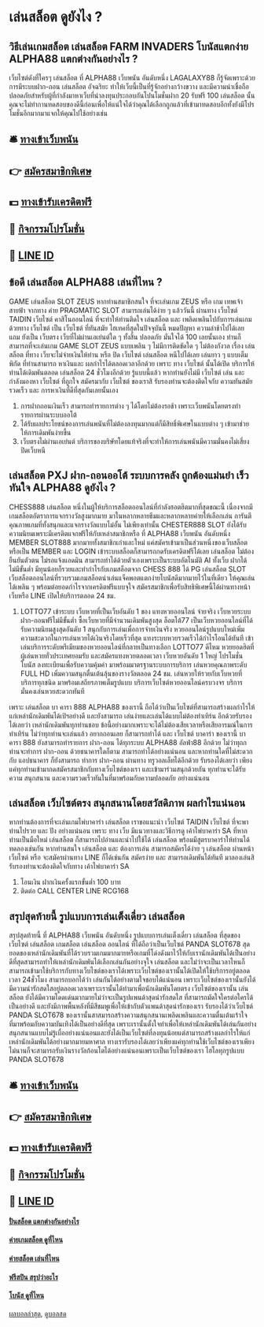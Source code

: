 # เล่นสล็อต ดูยังไง ?
## วิธีเล่นเกมสล็อต เล่นสล็อต FARM INVADERS โบนัสแตกง่าย ALPHA88 แตกต่างกันอย่างไร ?
เว็บไซต์ดังที่ใครๆ เล่นสล็อต ที่ ALPHA88 เว็บพนัน อันดับหนึ่ง LAGALAXY88 ก็รู้จัดเพราะด้วยการมีระบบฝาก-ถอน เล่นสล็อต อัจฉริยะ ทำให้เว็บนี้เป็นที่รู้จักอย่างกว้างขวาง และมีความน่าเชื่อถือปลอดภัยสำหรับผู้ที่กำลังมาหาเว็บที่น่าลงทุนประกอบกันโปนโมชั่นฝาก 20 รับฟรี 100 เล่นสล็อต นั้นคุณจะไม่ทำกานทดสอบของดีนี้ก่อนเพื่อให้แน่ใจได้ว่าคุณได้เลือกถูกแล้วที่เข้ามาทดสอบอีกทั้งยังมีโปรโมชั่นอีกมากมาแจกให้คุณไปใช้อย่างเช่น

## 🛎 [ทางเข้าเว็บพนัน](https://bit.ly/3SdLNi2)
## 👉 [สมัครสมาชิกพิเศษ](https://bit.ly/3SdLNi2)
## 💵 [ทางเข้ารับเครดิตฟรี](https://bit.ly/3dyRKHj)
## 👑 [กิจกรรมโปรโมชั่น](https://bit.ly/3dyRKHj)
## 📱 [LINE ID](https://bit.ly/3dyRKHj)

## ข้อดี เล่นสล็อต ALPHA88 เล่นที่ไหน ?
GAME เล่นสล็อต SLOT ZEUS หากท่านสมาชิกสนใจ ที่จะเล่นเกม ZEUS หรือ เกม เทพเจ้าสายฟ้า จากทาง ค่าย PRAGMATIC SLOT สามารถเล่นได้ง่าย ๆ แล้ววันนี้ ผ่านทาง เว็บไซต์ TAIDIN เว็บไซต์ คาสิโนออนไลน์ ที่จะทำให้ท่านติดใจ เล่นสล็อต และ เพลิดเพลินไปกับการเล่นเกม ด้วยทาง เว็บไซต์ เป็น เว็บไซต์ ที่ทันสมัย ไฮเทคที่สุดในปัจจุบันนี้ หมดปัญหา ความล่าช้าไปได้เลย แถม ยังเป็น เว็บตรง เว็บที่ไม่ผ่านเอเย่นต์ใด ๆ ทั้งสิ้น ปลอดภัย มั่นใจได้ 100 เลยนั้นเอง ท่านก็สามารถที่จะเล่นเกม GAME SLOT ZEUS แบบเพลิน ๆ ไม่มีการติดขัดใด ๆ ไม่ต้องกังวล เรื่อง เล่นสล็อต ที่ทาง เว็บจะไม่จ่ายเงินให้ท่าน หรือ ปิด เว็บไซต์ เล่นสล็อต หนีไปได้เลย เล่นยาว ๆ แบบเต็มพิกัด ที่ท่านสามารถ หาเงินและ ผลกำไรได้ตลอดเวลาอีกด้วย เพราะ ทาง เว็บไซต์ นั้นได้เปิด บริการให้ท่านได้เดิมพันตลอด เล่นสล็อต 24 ชั่วโมงอีกด้วย รู้แบบนี้แล้ว หากท่านยังไม่มี เว็บไซต์ เล่น และ กำลังมองหา เว็บไซต์ ที่ถูกใจ สมัครมากับ เว็บไซต์ ของเราสิ รับรองท่านจะต้องติดใจกับ ความทันสมัย รวดเร็ว และ การหาเงินที่ดีที่สุดกันเลยนั้นเอง
1. การฝากถอนเงินเร็ว สามารถทำรายการต่าง ๆ ได้โดยไม่ต้องรอช้า เพราะเว็บพนันโดยตรงทำรายการผ่านระบบออโต้
2. ได้รับผลประโยชน์ของการเล่นพนันที่ไม่ต้องลงทุนมากแต่ก็มีสิทธิ์พิเศษในแบบต่าง ๆ เข้ามาช่วยให้การเดิมพันง่ายขึ้น
3. เว็บตรงไม่ผ่านเอเย่นต์ บริการของบริษัทโดยแท้จริงที่จะทำให้การเล่นพนันมีความมั่นคงไม่เสี่ยงปิดเว็บหนี

## เล่นสล็อต PXJ ฝาก-ถอนออโต้ ระบบการคลัง ถูกต้องแม่นยำ เร็ว ทันใจ ALPHA88 ดูยังไง ?
CHESS888 เล่นสล็อต หนึ่งในผู้ให้บริการสล็อตออนไลน์ที่กำลังฮอตฮิตมากที่สุดขณะนี้ เนื่องจากมีเกมสล็อตอัตราการแจกรางวัลสูงมากมาย มาในหลากหลายธีมและหลากหลายค่ายให้เลือกเล่น การันตีคุณภาพเกมที่ทั้งสนุกและแจกรางวัลแบบไม่อั้น ไม่เพียงเท่านั้น CHESTER888 SLOT ยังได้รับความนิยมเพราะมีเครดิตแจกฟรีให้กับเหล่าสมาชิกหรือ ที่ ALPHA88 เว็บพนัน อันดับหนึ่ง MEMBER SLOT888 มากมายทั้งสมาชิกเก่าและใหม่ แค่สมัครเข้ามาเป็นส่วนหนึ่งของเว็บสล็อตหรือเป็น MEMBER และ LOGIN เข้าระบบสล็อตก็สามารถกดรับเครดิตฟรีได้เลย เล่นสล็อต ไม่ต้องยืนยันตัวตน ไม่รอแจ้งแอดมิน สามารถทำได้ด้วยตัวเองเพราะเป็นระบบอัตโนมัติ AI ทั้งเว็บ ฝากได้ไม่มีขั้นต่ำ มีทุนน้อยก็รวยและทำกำไรกับเกมสล็อตจาก CHESS 888 ได้
PG เล่นสล็อต SLOT เว็บสล็อตออนไลน์ที่รวบรวมเกมสล็อตน่าเล่นแจ็คพอตแตกง่ายโบนัสดีมากมายไว้ในที่เดียว ให้คุณเล่นได้เพลิน ๆ พร้อมต่อยอดกำไรจากเครดิตฟรีแบบจุใจ สมัครสมาชิกเพื่อรับสิทธิพิเศษนี้ได้ผ่านทางหน้าเว็บหรือ LINE เปิดให้บริการตลอด 24 ชม.
1. LOTTO77 เข้าระบบ เว็บหวยที่เป็นเว็บอันดับ 1 ของ แทงหวยออนไลน์ จ่ายจริง เว็บหวยระบบฝาก-ถอนฟรีไม่มีขั้นต่ำ ซื้อเว็บหวยที่มีจำนวนเดิมพันสูงสุด ล็อตโต้77 เป็นเว็บหวยออนไลน์ที่ได้รับความนิยมสูงสุดอันดับ 1 สนุกกับการเล่นเพื่อการจ่ายเงินจริง หวยออนไลน์รูปแบบใหม่เพิ่มความสะดวกในการเล่นหวยได้เงินจริงโดยเร็วที่สุด แทงระบบหวยรวดเร็วได้กำไรโอนได้ทันที เข้าเล่นบริการระดับพรีเมียมของหวยออนไลน์ที่กลายเป็นทางเลือก LOTTO77 ดีไหม หวยยอดฮิตที่ผู้เล่นหวยทั่วประเทศยอมรับ และสมัครแทงหวยตลอดเวลา เว็บหวยอันดับ 1 ใหญ่ โปรโมชั่นโบนัส ลงทะเบียนเพื่อรับความคุ้มค่า มาพร้อมมาตรฐานระบบการบริการ เล่นหวยคุณภาพระดับ FULL HD เพิ่มความสนุกตื่นเต้นลุ้นของรางวัลตลอด 24 ชม. เล่นหวยให้รวยกับเว็บหวยที่บริการทุกชนิด มาพร้อมเสถียรภาพเต็มรูปแบบ บริการเว็บไซต์หวยออนไลน์ครบวงจร บริการมั่นคงเล่นหวยสะดวกทันที

เพราะ เล่นสล็อต บา คารา 888 ALPHA88 ของเรานี้ ถือได้ว่าเป็นเว็บไซต์ที่สามารถสร้างผลกำไรให้แก่เหล่านักเดิมพันได้เป้ฯอย่างดี และยังสามารถ เล่นง่ายและเล่นได้แบบไม่ต้องทำเทิร์น อีกด้วยรับรองได้เลยว่า เหล่านักเดิมพันทุกท่านชอบ ข้อนี้อย่างมากเพราะจะได้ไม่ต้องเสียเวลาหรือเสียอารมณ์ในการทำเทิร์น ไม่ว่าทุกท่านจะเล่นแล้ว อยากถอนเลย ก็สามารถทำได้ และ เว็บไซต์ บาคาร่า ของเรานี้ บา คารา 888 ยังสามารถทำรายการ ฝาก-ถอน ได้ทุกระบบ ALPHA88 อัลฟ่า88 อีกด้วย ไม่ว่าทุถกท่านจะทำการ ฝาก-ถอน ด้วยธนาคารใดก็ตาม สามารถทำได้อย่างแน่นอน และหากท่านใดที่ไม่สะดวกกับ แอปธนาคาร ก็ยังสามารถ ทำการ ฝาก-ถอน ผ่านทาง ทรูวอลเล็ทได้อีกด้วย รับรองได้เลยว่า เพียงแค่ทุกท่านเข้ามากดสมัครสมาชิกกับทางเว็บไซต์ของเรา และเข้ามาร่วมสนุกด้วยกัน ทุกท่านจะได้รับความ สนุกสนาน และความรวดเร็วทันในที่มาพร้อมกับความปลอดภัย อย่างแน่นอน

## เล่นสล็อต เว็บไซต์ตรง สนุกสนานโดยสวัสดิภาพ ผลกำไรแน่นอน
หากท่านต้องการที่จะเล่นเกมไพ่บาคาร่า เล่นสล็อต เราขอแนะนำ เว็บไซต์ TAIDIN เว็บไซต์ ที่จะพาท่านไปรวย และ ปัง อย่างแน่นอน เพราะ ทาง เว็บ มีแนวทางและวิธีการดู เค้าไพ่บาคาร่า SA ที่หากท่านเป็นมือใหม่ เล่นสล็อต ก็สามารถไปอ่านและนำไปใช้ได้ เล่นสล็อต พร้อมมีสูตรบาคาร่าให้ท่านได้ทดลองเช่นกัน หากท่านสนใจ เล่นสล็อต และ ต้องการเล่น สามารถสมัครได้ง่าย ๆ เล่นสล็อต ผ่านหน้า เว็บไซต์ หรือ จะสมัครผ่านทาง LINE ก็ได้เช่นกัน สมัครง่าย และ สามารถเดิมพันได้ทันที มาลองเล่นสิ รับรองท่านจะต้องติดใจกับทาง เค้าไพ่บาคาร่า SA
1. โอนเงิน ฝากเงินครั้งแรกขั้นต่ำ 100 บาท
2. ติดต่อ CALL CENTER LINE RCG168

## สรุปสุดท้ายนี้ รูปแบบการเล่นเต็งเดี่ยว เล่นสล็อต
สรุปสุดท้ายนี้ ที่ ALPHA88 เว็บพนัน อันดับหนึ่ง รูปแบบการเล่นเต็งเดี่ยว เล่นสล็อต ที่สุดของเว็บไซต์ เล่นสล็อต เกมสล็อต เล่นสล็อต ออนไลน์ ที่ได้ถือว่าเป็นเว็บไซต์ PANDA SLOT678 สุดยอดของเหล่านักเดิมพันที่ได้รวบรวมเกมมากมายหรือเกมที่โด่งดังมาไว้ให้กับเรานักเดิมพันได้เป็นอย่างดีที่สุดสามารถทำให้เหล่านักเดิมพันได้เลือกเล่นกันอย่างจุใจ เล่นสล็อต และไม่ว่าจะเป็นเวลาไหนก็สามารถเข้ามาใช้บริการกับทางเว็บไซต์ของเราได้เพราะเว็บไซต์ของเรานั้นได้เปิดให้ใช้บริการอยู่ตลอดเวลา 24ชั่วโมง สามารถบอกได้ว่า เล่นกันได้อย่างตามใจชอบได้แน่นอน เพราะเว็บไซต์ของเรานั้นยังได้มีความน่ารักสดใสอยู่ตลอดเวลาเพราะเรานั้นได้ทำมาเพื่อนักเดิมพันโดยตรง เว็บไซต์ของเรานั้น เล่นสล็อต ยังได้มีความโดดเด่นมากมายไม่ว่าจะเป็นรูปแพนด้าสุดน่ารักสดใส ที่สามารถมัดใจใครต่อใครได้เป็นอย่างดี และยังมีภาพพื้นหลังที่มีสีชมพูเพื่อให้เข้ากับตัวแพนด้าสุดน่ารักของเรา รับรองได้ว่าเว็บไซต์ PANDA SLOT678 ของเรานั้นสาสมารถสร้างความสนุกสนานเพลิดเพลินและความตื่นเต้นเร้าใจที่มาพร้อมกับความบันเทิงได้เป็นอย่างดีที่สุด เพราะเรานั้นตั้งใจทำเพื่อให้เหล่านักเดิมพันได้เล่นกันอย่างสนุกสนานแบบไม่รู้เบื่ออย่างแน่นอนและยังได้เป็นเว็บไซต์ที่ลงทุนน้อยแต่สามารถสร้างผลกำไรให้แก่เหล่านักเดิมพันได้อย่างมากมายมหาศาล ทางเรารับรองได้เลยว่าเพียงแค่ทุกท่านใช้เว็บไซต์ของเราเพียงไม่นานก็จะสามารถรับเงินรางวัลก้อนโตได้อย่างแน่นอนเพราะเป็นเว็บไซต์ของเรา ไฮโลทุกรูปแบบ PANDA SLOT678

## 🛎 [ทางเข้าเว็บพนัน](https://bit.ly/3SdLNi2)
## 👉 [สมัครสมาชิกพิเศษ](https://bit.ly/3SdLNi2)
## 💵 [ทางเข้ารับเครดิตฟรี](https://bit.ly/3dyRKHj)
## 👑 [กิจกรรมโปรโมชั่น](https://bit.ly/3dyRKHj)
## 📱 [LINE ID](https://bit.ly/3dyRKHj)

#### [ปั่นสล็อต แตกต่างกันอย่างไร](https://atom.io/themes/ปั่นสล็อต%20แตกต่างกันอย่างไร)
#### [ค่ายเกมสล็อต ดูที่ไหน](https://atom.io/themes/ค่ายเกมสล็อต%20ดูที่ไหน)
#### [ค่ายสล็อต เล่นที่ไหน](https://atom.io/themes/ค่ายสล็อต%20เล่นที่ไหน)
#### [ฟรีสปิน สรุปว่าอะไร](https://atom.io/themes/ฟรีสปิน%20สรุปว่าอะไร)
#### [โบนัส ดูที่ไหน](https://atom.io/themes/โบนัส%20ดูที่ไหน)

[ผลบอลล่าสุด](https://siamsport.tv "ผลบอลล่าสุด"), [ดูบอลสด](https://siamsport.tv/ดูบอลสด "ดูบอลสด")